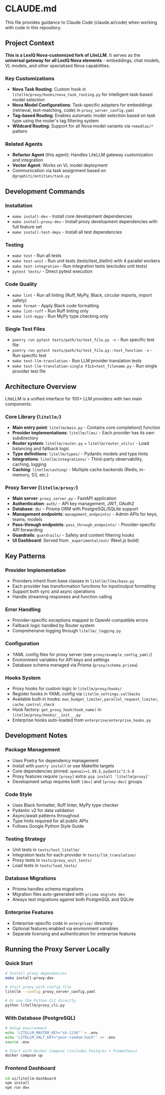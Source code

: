 # CLAUDE.md

This file provides guidance to Claude Code (claude.ai/code) when working with code in this repository.

## Project Context

**This is a LexIQ Nova-customized fork of LiteLLM.** It serves as the **universal gateway for all LexIQ Nova elements** - embeddings, chat models, VL models, and other specialized Nova capabilities.

### Key Customizations
- **Nova Task Routing**: Custom hook in `litellm/proxy/hooks/nova_task_routing.py` for intelligent task-based model selection
- **Nova Model Configurations**: Task-specific adapters for embeddings (retrieval, text-matching, code) in `proxy_server_config.yaml`
- **Tag-based Routing**: Enables automatic model selection based on task type using the router's tag filtering system
- **Wildcard Routing**: Support for all Nova model variants via `remodlai/*` pattern

### Related Agents
- **Refactor Agent** (this agent): Handles LiteLLM gateway customization and integration
- **Vector Agent**: Works on VL model deployment
- Communication via task assignment based on `@graphiti/entities/task.py`

## Development Commands

### Installation
- `make install-dev` - Install core development dependencies
- `make install-proxy-dev` - Install proxy development dependencies with full feature set
- `make install-test-deps` - Install all test dependencies

### Testing
- `make test` - Run all tests
- `make test-unit` - Run unit tests (tests/test_litellm) with 4 parallel workers
- `make test-integration` - Run integration tests (excludes unit tests)
- `pytest tests/` - Direct pytest execution

### Code Quality
- `make lint` - Run all linting (Ruff, MyPy, Black, circular imports, import safety)
- `make format` - Apply Black code formatting
- `make lint-ruff` - Run Ruff linting only
- `make lint-mypy` - Run MyPy type checking only

### Single Test Files
- `poetry run pytest tests/path/to/test_file.py -v` - Run specific test file
- `poetry run pytest tests/path/to/test_file.py::test_function -v` - Run specific test
- `make test-llm-translation` - Run LLM provider translation tests
- `make test-llm-translation-single FILE=test_filename.py` - Run single provider test file

## Architecture Overview

LiteLLM is a unified interface for 100+ LLM providers with two main components:

### Core Library (`litellm/`)
- **Main entry point**: `litellm/main.py` - Contains core completion() function
- **Provider implementations**: `litellm/llms/` - Each provider has its own subdirectory
- **Router system**: `litellm/router.py` + `litellm/router_utils/` - Load balancing and fallback logic
- **Type definitions**: `litellm/types/` - Pydantic models and type hints
- **Integrations**: `litellm/integrations/` - Third-party observability, caching, logging
- **Caching**: `litellm/caching/` - Multiple cache backends (Redis, in-memory, S3, etc.)

### Proxy Server (`litellm/proxy/`)
- **Main server**: `proxy_server.py` - FastAPI application
- **Authentication**: `auth/` - API key management, JWT, OAuth2
- **Database**: `db/` - Prisma ORM with PostgreSQL/SQLite support
- **Management endpoints**: `management_endpoints/` - Admin APIs for keys, teams, models
- **Pass-through endpoints**: `pass_through_endpoints/` - Provider-specific API forwarding
- **Guardrails**: `guardrails/` - Safety and content filtering hooks
- **UI Dashboard**: Served from `_experimental/out/` (Next.js build)

## Key Patterns

### Provider Implementation
- Providers inherit from base classes in `litellm/llms/base.py`
- Each provider has transformation functions for input/output formatting
- Support both sync and async operations
- Handle streaming responses and function calling

### Error Handling
- Provider-specific exceptions mapped to OpenAI-compatible errors
- Fallback logic handled by Router system
- Comprehensive logging through `litellm/_logging.py`

### Configuration
- YAML config files for proxy server (see `proxy/example_config_yaml/`)
- Environment variables for API keys and settings
- Database schema managed via Prisma (`proxy/schema.prisma`)

### Hooks System
- Proxy hooks for custom logic in `litellm/proxy/hooks/`
- Register hooks in YAML config via `litellm_settings.callbacks`
- Available built-in hooks: `max_budget_limiter`, `parallel_request_limiter`, `cache_control_check`
- Hook factory: `get_proxy_hook(hook_name)` in `litellm/proxy/hooks/__init__.py`
- Enterprise hooks auto-loaded from `enterprise/enterprise_hooks.py`

## Development Notes

### Package Management
- Uses Poetry for dependency management
- Install with `poetry install` or use Makefile targets
- Core dependencies pinned: `openai>=1.99.5`, `pydantic^2.5.0`
- Proxy features require `[proxy]` extra: `pip install 'litellm[proxy]'`
- Development setup requires both `[dev]` and `[proxy-dev]` groups

### Code Style
- Uses Black formatter, Ruff linter, MyPy type checker
- Pydantic v2 for data validation
- Async/await patterns throughout
- Type hints required for all public APIs
- Follows Google Python Style Guide

### Testing Strategy
- Unit tests in `tests/test_litellm/`
- Integration tests for each provider in `tests/llm_translation/`
- Proxy tests in `tests/proxy_unit_tests/`
- Load tests in `tests/load_tests/`

### Database Migrations
- Prisma handles schema migrations
- Migration files auto-generated with `prisma migrate dev`
- Always test migrations against both PostgreSQL and SQLite

### Enterprise Features
- Enterprise-specific code in `enterprise/` directory
- Optional features enabled via environment variables
- Separate licensing and authentication for enterprise features

## Running the Proxy Server Locally

### Quick Start
```bash
# Install proxy dependencies
make install-proxy-dev

# Start proxy with config file
litellm --config proxy_server_config.yaml

# Or use the Python CLI directly
python litellm/proxy_cli.py
```

### With Database (PostgreSQL)
```bash
# Setup environment
echo 'LITELLM_MASTER_KEY="sk-1234"' > .env
echo 'LITELLM_SALT_KEY="your-random-hash"' >> .env
source .env

# Start with Docker Compose (includes Postgres + Prometheus)
docker compose up
```

### Frontend Dashboard
```bash
cd ui/litellm-dashboard
npm install
npm run dev
```